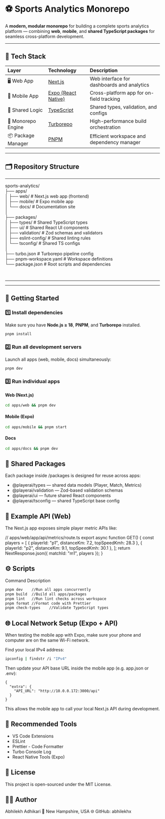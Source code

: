 # ⚽️ Sports Analytics Monorepo

A **modern, modular monorepo** for building a complete sports analytics platform — combining **web**, **mobile**, and **shared TypeScript packages** for seamless cross-platform development.

---

## 🚀 Tech Stack

| Layer | Technology | Description |
|:------|:------------|:-------------|
| 🖥️ Web App | [Next.js](https://nextjs.org/) | Web interface for dashboards and analytics |
| 📱 Mobile App | [Expo (React Native)](https://expo.dev/) | Cross-platform app for on-field tracking |
| 🧠 Shared Logic | [TypeScript](https://www.typescriptlang.org/) | Shared types, validation, and configs |
| 🧩 Monorepo Engine | [Turborepo](https://turbo.build/repo) | High-performance build orchestration |
| 📦 Package Manager | [PNPM](https://pnpm.io/) | Efficient workspace and dependency manager |

---

## 🗂️ Repository Structure

---
sports-analytics/ <br>
├── apps/ <br>
│ ├── web/ # Next.js web app (frontend) <br>
│ ├── mobile/ # Expo mobile app <br>
│ └── docs/ # Documentation site <br>
│ <br>
├── packages/ <br>
│ ├── types/ # Shared TypeScript types <br>
│ ├── ui/ # Shared React UI components <br>
│ ├── validation/ # Zod schemas and validators <br>
│ ├── eslint-config/ # Shared linting rules <br>
│ └── tsconfig/ # Shared TS configs <br>
│ <br>
├── turbo.json # Turborepo pipeline config <br>
├── pnpm-workspace.yaml # Workspace definitions <br>
└── package.json # Root scripts and dependencies <br>

 <br>
 
---


---

## 🧠 Getting Started

### 1️⃣ Install dependencies

Make sure you have **Node.js ≥ 18**, **PNPM**, and **Turborepo** installed.

```bash
pnpm install
```

### 2️⃣ Run all development servers

Launch all apps (web, mobile, docs) simultaneously:

```bash
pnpm dev
```

### 3️⃣ Run individual apps
#### Web (Next.js)
```bash
cd apps/web && pnpm dev
```

#### Mobile (Expo)
```bash
cd apps/mobile && pnpm start
```

#### Docs
```bash
cd apps/docs && pnpm dev
```


## 🧩 Shared Packages

Each package inside /packages is designed for reuse across apps:

- @playerai/types — shared data models (Player, Match, Metrics)
- @playerai/validation — Zod-based validation schemas
- @playerai/ui — future shared React components
- @playerai/tsconfig — shared TypeScript base config

## 🧪 Example API (Web)

The Next.js app exposes simple player metric APIs like:

// apps/web/app/api/metrics/route.ts
export async function GET() {
  const players = [
    { playerId: "p1", distanceKm: 7.2, topSpeedKmh: 28.3 },
    { playerId: "p2", distanceKm: 9.1, topSpeedKmh: 30.1 },
  ];
  return NextResponse.json({ matchId: "m1", players });
}

## ⚙️ Scripts

Command	Description

``` bash
pnpm dev	//Run all apps concurrently
pnpm build	//Build all apps/packages
pnpm lint	//Run lint checks across workspace
pnpm format	//Format code with Prettier
pnpm check-types	//Validate TypeScript types
```
## 🌐 Local Network Setup (Expo + API)

When testing the mobile app with Expo, make sure your phone and computer are on the same Wi-Fi network.

Find your local IPv4 address:
```bash
ipconfig | findstr /i "IPv4"
```

Then update your API base URL inside the mobile app (e.g. app.json or .env):
```
{
  "extra": {
    "API_URL": "http://10.0.0.172:3000/api"
  }
}
```

This allows the mobile app to call your local Next.js API during development.

## 🧰 Recommended Tools

- VS Code Extensions
- ESLint
- Prettier - Code Formatter
- Turbo Console Log
- React Native Tools (Expo)

## 🧾 License

This project is open-sourced under the MIT License.

## 👨‍💻 Author

Abhilekh Adhikari
📍 New Hampshire, USA
🌐 GitHub: abhilekhx




















